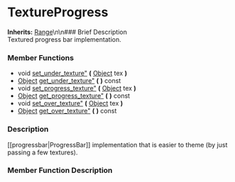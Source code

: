 #  TextureProgress  
**Inherits:** [Range](class_range)\\n\\n###  Brief Description  
Textured progress bar implementation.
###  Member Functions 
  * void [set_under_texture"](#set_under_texture) **(** [Object](class_object) tex  **)**
  * [Object](class_object) [get_under_texture"](#get_under_texture) **(** **)** const
  * void [set_progress_texture"](#set_progress_texture) **(** [Object](class_object) tex  **)**
  * [Object](class_object) [get_progress_texture"](#get_progress_texture) **(** **)** const
  * void [set_over_texture"](#set_over_texture) **(** [Object](class_object) tex  **)**
  * [Object](class_object) [get_over_texture"](#get_over_texture) **(** **)** const
###  Description  
[[progressbar|ProgressBar]] implementation that is easier to theme (by just passing a few textures).
###  Member Function Description  

